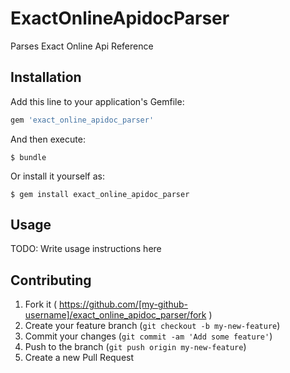 # ExactOnlineApidocParser

Parses Exact Online Api Reference

## Installation

Add this line to your application's Gemfile:

```ruby
gem 'exact_online_apidoc_parser'
```

And then execute:

    $ bundle

Or install it yourself as:

    $ gem install exact_online_apidoc_parser

## Usage

TODO: Write usage instructions here

## Contributing

1. Fork it ( https://github.com/[my-github-username]/exact_online_apidoc_parser/fork )
2. Create your feature branch (`git checkout -b my-new-feature`)
3. Commit your changes (`git commit -am 'Add some feature'`)
4. Push to the branch (`git push origin my-new-feature`)
5. Create a new Pull Request
